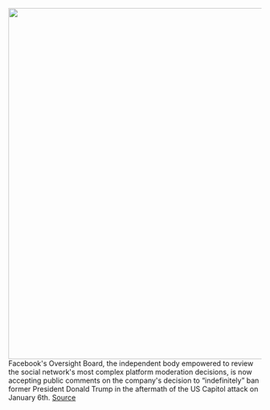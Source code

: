 <img src='https://cdn.vox-cdn.com/thumbor/q0p7IqfUJHGXeXvV-n4bdmudcEY=/0x0:2040x1360/1200x800/filters:focal(857x517:1183x843)/cdn.vox-cdn.com/uploads/chorus_image/image/68742362/acastro_180406_1777_facebook_Congress_0001.0.jpg' width='700px' /><br/>
Facebook's Oversight Board, the independent body empowered to review the social network's most complex platform moderation decisions, is now accepting public comments on the company's decision to “indefinitely” ban former President Donald Trump in the aftermath of the US Capitol attack on January 6th.
<a href='https://www.theverge.com/2021/1/29/22256821/facebook-trump-ban-oversight-board-public-feedback'> Source <a/>